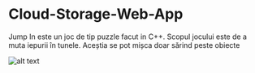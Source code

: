# Cloud-Storage-Web-App

Jump In este un joc de tip puzzle facut in C++. 
Scopul jocului este de a muta iepurii în tunele. Aceștia se pot mișca doar sărind peste obiecte

![alt text](https://raw.githubusercontent.com/MEinfo724/Cloud-Storage-Web-App/blob/main/gitpoze/gitpoza1.png)
